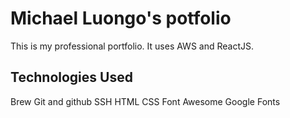 # Michael Luongo's potfolio

This is my professional portfolio. It uses AWS and ReactJS.

## Technologies Used

Brew
Git and github
SSH
HTML
CSS
Font Awesome
Google Fonts
